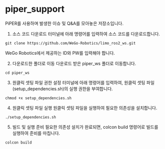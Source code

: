 # piper_support
PiPER를 사용하며 발생한 이슈 및 Q&amp;A를 모아놓은 저장소입니다.

1. 소스 코드 다운로드
터미널에 아래 명령어를 입력하여 소스 코드를 다운로드합니다.


```
git clone https://github.com/WeGo-Robotics/limo_ros2_ws.git
```

WeGo Robotics에서 제공하는 ID와 PW를 입력해야 합니다.

2. 다운로드한 폴더로 이동
다운로드 받은 piper_ws 폴더로 이동합니다.

```
cd piper_ws
```

3. 원클릭 셋팅 파일 권한 설정
터미널에 아래 명령어를 입력하여, 원클릭 셋팅 파일(setup_dependencies.sh)의 실행 권한을 부여합니다.

```
chmod +x setup_dependencies.sh  
```

4. 원클릭 셋팅 파일 실행
원클릭 셋팅 파일을 실행하여 필요한 의존성을 설치합니다.

```
./setup_dependencies.sh  
```

5. 빌드 및 실행 준비
필요한 의존성 설치가 완료되면, colcon build 명령어로 빌드를 실행하여 준비를 마칩니다.

```
colcon build
```
